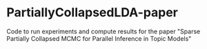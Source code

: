 # PartiallyCollapsedLDA-paper
Code to run experiments and compute results for the paper "Sparse Partially Collapsed MCMC for Parallel Inference in Topic Models"
